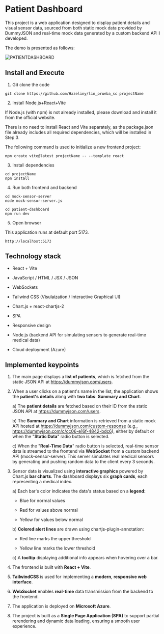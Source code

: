 # Patient Dashboard

This project is a web application designed to display patient details and visual sensor data, sourced from both static mock data provided by DummyJSON and real-time mock data generated by a custom backend API I developed.

The demo is presented as follows:

![PATIENTDASHBOARD](https://github.com/Hazeliny/lin_prueba_sc/blob/main/patient-dashboard/src/assets/Patient_Dashboard.gif)

## Install and Execute

1. Git clone the code

```
git clone https://github.com/Hazeliny/lin_prueba_sc projectName
```

2. Install Node.js+React+Vite

If Node.js (with npm) is not already installed, please download and install it from the official website.

There is no need to install React and Vite separately, as the package.json file already includes all required dependencies, which will be installed in Step 3.

The following command is used to initialize a new frontend project:

```
npm create vite@latest projectName -- --template react
```

3. Install dependencies

```
cd projectName
npm install
```

4. Run both frontend and backend

```
cd mock-sensor-server
node mock-sensor-server.js

cd patient-dashboard
npm run dev
```

5. Open browser

This application runs at default port 5173. 

```
http://localhost:5173
```

## Technology stack

- React + Vite

- JavaScript / HTML / JSX / JSON

- WebSockets

- Tailwind CSS (Visulaization / Interactive Graphical UI)

- Chart.js + react-chartjs-2

- SPA

- Responsive design

- Node.js (backend API for simulating sensors to generate real-time medical data)

- Cloud deployment (Azure)


## Implemented keypoints

1. The main page displays a **list of patients**, which is fetched from the static JSON API at https://dummyjson.com/users.

2. When a user clicks on a patient's name in the list, the application shows the **patient's details** along with **two tabs**: **Summary and Chart**.

    a) The **patient details** are fetched based on their ID from the static JSON API at https://dummyjson.com/users.

    b) The **Summary and Chart** information is retrieved from a static mock API hosted at https://dummyjson.com/custom-response (e.g., https://dummyjson.com/c/cc06-e16f-4842-bdc6), either by default or when the "**Static Data**" radio button is selected.

    c) When the "**Real-Time Data**" radio button is selected, real-time sensor data is streamed to the frontend via **WebSocket** from a custom backend API (mock-sensor-server). This server simulates real medical sensors by generating and pushing random data to the client every 3 seconds.

3. Sensor data is visualized using **interactive graphics** powered by Chart.js **bar charts**. The dashboard displays six **graph cards**, each representing a medical index.

    a) Each bar's color indicates the data's status based on a **legend**:

    - Blue for normal values

    - Red for values above normal

    - Yellow for values below normal

    b) **Colored alert lines** are drawn using chartjs-plugin-annotation:

    - Red line marks the upper threshold

    - Yellow line marks the lower threshold

    c) A **tooltip** displaying additional info appears when hovering over a bar.

4. The frontend is built with **React + Vite**.

5. **TailwindCSS** is used for implementing a **modern**, **responsive web interface**.

6. **WebSocket** enables **real-time** data transmission from the backend to the frontend.

7. The application is deployed on **Microsoft Azure**.

8. The project is built as a **Single Page Application (SPA)** to support partial rerendering and dynamic data loading, ensuring a smooth user experience.

